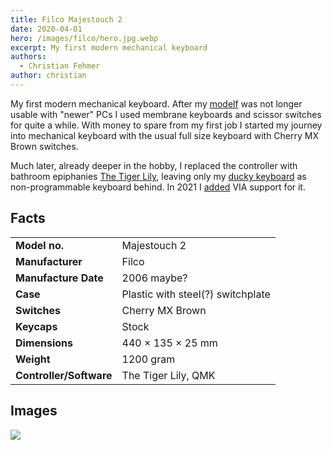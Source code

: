 ```yaml
---
title: Filco Majestouch 2
date: 2020-04-01
hero: /images/filco/hero.jpg.webp
excerpt: My first modern mechanical keyboard
authors:
  - Christian Fehmer
author: christian
---
```


My first modern mechanical keyboard. After my [modelf](/post/2020-04-03-ibm-5150-model-f-xt/) was not longer usable with "newer" PCs I used membrane keyboards and scissor switches for quite a while. With money to spare from my first job I started my journey into mechanical keyboard with the usual full size keyboard with Cherry MX Brown switches. 

Much later, already deeper in the hobby, I replaced the controller with bathroom epiphanies [The Tiger Lily](http://bathroomepiphanies.com/controllers/), leaving only my [ducky keyboard](/post/2020-04-02-ducky-yoth/) as non-programmable keyboard behind. In 2021 I [added](https://github.com/the-via/keyboards/pull/646) VIA support for it.

## Facts 

| | |
|---------------------|-----------------------------------------------------------------------------------------------|
| **Model no.** | Majestouch 2 |
| **Manufacturer** | Filco |
| **Manufacture Date** | 2006 maybe? |
| **Case** | Plastic with steel(?) switchplate |
| **Switches** | Cherry MX Brown |
| **Keycaps** | Stock |
| **Dimensions** | 440 × 135 × 25 mm |
| **Weight** | 1200 gram |
| **Controller/Software** | The Tiger Lily, QMK |


## Images

<div class="Image__Large">
  <img src="/images/filco/1.jpg.webp"  />
</div>
